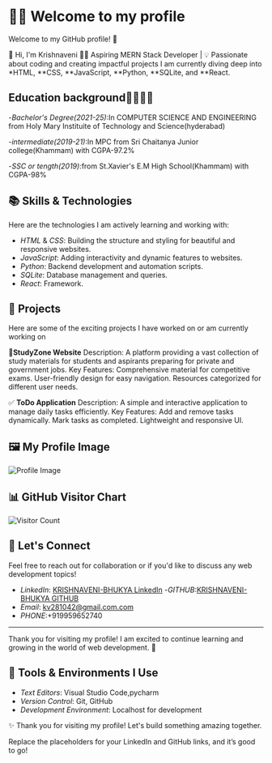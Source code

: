# 👨‍💻 Welcome to my profile
Welcome to my GitHub profile! 👋 

👋 Hi, I'm Krishnaveni
👩‍💻 Aspiring MERN Stack Developer | 💡 Passionate about coding and creating impactful projects
   I am currently diving deep into *HTML, **CSS, **JavaScript, **Python, **SQLite, and **React.

## Education background👩‍💻🔰🔰

-*Bachelor's Degree(2021-25)*:In COMPUTER SCIENCE AND ENGINEERING from Holy Mary Instituite of Technology and Science(hyderabad)

-*intermediate(2019-21)*:In MPC from Sri Chaitanya Junior college(Khammam) with CGPA-97.2%

-*SSC or tength(2019)*:from St.Xavier's E.M High School(Khammam) with CGPA-98%

## 📚 Skills & Technologies

Here are the technologies I am actively learning and working with:

- *HTML* & *CSS*: Building the structure and styling for beautiful and responsive websites.
- *JavaScript*: Adding interactivity and dynamic features to websites.
- *Python*: Backend development and automation scripts.
- *SQLite*: Database management and queries.
- *React*: Framework.

## 🚀 Projects

Here are some of the exciting projects I have worked on or am currently working on

📘**StudyZone Website**
Description: A platform providing a vast collection of study materials for students and aspirants preparing for private and government jobs.
Key Features:
Comprehensive material for competitive exams.
User-friendly design for easy navigation.
Resources categorized for different user needs.

✅ **ToDo Application**
Description: A simple and interactive application to manage daily tasks efficiently.
Key Features:
Add and remove tasks dynamically.
Mark tasks as completed.
Lightweight and responsive UI.


## 🖼 My Profile Image
![Profile Image]("C:\Users\krish\OneDrive\Pictures\MYPIC1.jpg")  


## 📊 GitHub Visitor Chart

![Visitor Count](https://profile-counter.glitch.me/KRISHNAVENI-BHUKYA/count.svg)  

## 💬 Let's Connect

Feel free to reach out for collaboration or if you'd like to discuss any web development topics!

- *LinkedIn*: [KRISHNAVENI-BHUKYA LinkedIn](https://www.linkedin.com/in/krishnaveni-bhukya-ab6736273?utm_source=share&utm_campaign=share_via&utm_content=profile&utm_medium=android_app)
-*GITHUB*:[KRISHNAVENI-BHUKYA GITHUB]()
- *Email*: kv281042@gmail.com.com
- *PHONE*:+919959652740

---

Thank you for visiting my profile! I am excited to continue learning and growing in the world of web development. 🚀

## 🔧 Tools & Environments I Use

- *Text Editors*: Visual Studio Code,pycharm
- *Version Control*: Git, GitHub
- *Development Environment*: Localhost for development





✨ Thank you for visiting my profile! Let's build something amazing together.

Replace the placeholders for your LinkedIn and GitHub links, and it’s good to go!
